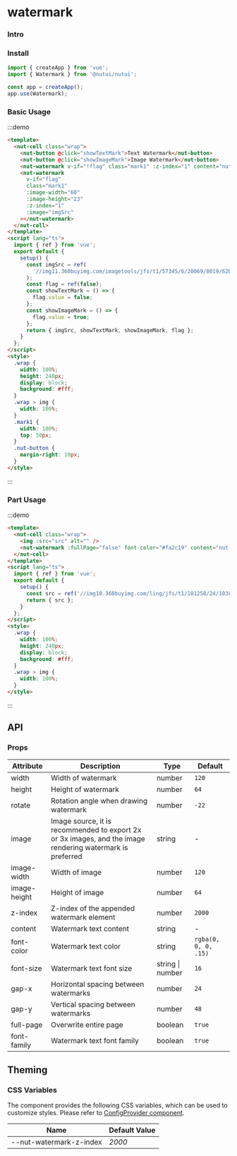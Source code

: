 # watermark

### Intro

### Install

```javascript
import { createApp } from 'vue';
import { Watermark } from '@nutui/nutui';

const app = createApp();
app.use(Watermark);
```

### Basic Usage

:::demo

```html
<template>
  <nut-cell class="wrap">
    <nut-button @click="showTextMark">Text Watermark</nut-button>
    <nut-button @click="showImageMark">Image Watermark</nut-button>
    <nut-watermark v-if="!flag" class="mark1" :z-index="1" content="nut-ui-water-mark"></nut-watermark>
    <nut-watermark
      v-if="flag"
      class="mark1"
      :image-width="60"
      :image-height="23"
      :z-index="1"
      :image="imgSrc"
    ></nut-watermark>
  </nut-cell>
</template>
<script lang="ts">
  import { ref } from 'vue';
  export default {
    setup() {
      const imgSrc = ref(
        '//img11.360buyimg.com/imagetools/jfs/t1/57345/6/20069/8019/62b995cdEd96fef03/51d3302dfeccd1d2.png'
      );
      const flag = ref(false);
      const showTextMark = () => {
        flag.value = false;
      };
      const showImageMark = () => {
        flag.value = true;
      };
      return { imgSrc, showTextMark, showImageMark, flag };
    }
  };
</script>
<style>
  .wrap {
    width: 100%;
    height: 240px;
    display: block;
    background: #fff;
  }
  .wrap > img {
    width: 100%;
  }
  .mark1 {
    width: 100%;
    top: 50px;
  }
  .nut-button {
    margin-right: 10px;
  }
</style>
```

:::

### Part Usage

:::demo

```html
<template>
  <nut-cell class="wrap">
    <img :src="src" alt="" />
    <nut-watermark :fullPage="false" font-color="#fa2c19" content="nut-ui"></nut-watermark>
  </nut-cell>
</template>
<script lang="ts">
  import { ref } from 'vue';
  export default {
    setup() {
      const src = ref('//img10.360buyimg.com/ling/jfs/t1/181258/24/10385/53029/60d04978Ef21f2d42/92baeb21f907cd24.jpg');
      return { src };
    }
  };
</script>
<style>
  .wrap {
    width: 100%;
    height: 240px;
    display: block;
    background: #fff;
  }
  .wrap > img {
    width: 100%;
  }
</style>
```

:::

## API

### Props

| Attribute    | Description                                                                                               | Type             | Default              |
| ------------ | --------------------------------------------------------------------------------------------------------- | ---------------- | -------------------- |
| width        | Width of watermark                                                                                        | number           | `120`                |
| height       | Height of watermark                                                                                       | number           | `64`                 |
| rotate       | Rotation angle when drawing watermark                                                                     | number           | `-22`                |
| image        | Image source, it is recommended to export 2x or 3x images, and the image rendering watermark is preferred | string           | -                    |
| image-width  | Width of image                                                                                            | number           | `120`                |
| image-height | Height of image                                                                                           | number           | `64`                 |
| z-index      | Z-index of the appended watermark element                                                                 | number           | `2000`               |
| content      | Watermark text content                                                                                    | string           | -                    |
| font-color   | Watermark text color                                                                                      | string           | `rgba(0, 0, 0, .15)` |
| font-size    | Watermark text font size                                                                                  | string \| number | `16`                 |
| gap-x        | Horizontal spacing between watermarks                                                                     | number           | `24`                 |
| gap-y        | Vertical spacing between watermarks                                                                       | number           | `48`                 |
| full-page    | Overwrite entire page                                                                                     | boolean          | `true`               |
| font-family  | Watermark text font family                                                                                | boolean          | `true`               |

## Theming

### CSS Variables

The component provides the following CSS variables, which can be used to customize styles. Please refer to [ConfigProvider component](#/en-US/component/configprovider).

| Name                    | Default Value |
| ----------------------- | ------------- |
| --nut-watermark-z-index | _2000_        |
